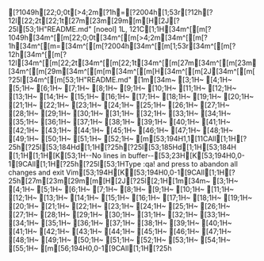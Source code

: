 [?1049h[22;0;0t[>4;2m[?1h=[?2004h[1;53r[?12h[?12l[22;2t[22;1t[27m[23m[29m[m[H[2J[?25l[53;1H"README.md" [noeol] 1L, 121C[1;1H[34m^[[m[?1049h[34m^[[m[22;0;0t[34m^[[m[>4;2m[34m^[[m[?1h[34m^[[m=[34m^[[m[?2004h[34m^[[m[1;53r[34m^[[m[?12h[34m^[[m[?12l[34m^[[m[22;2t[34m^[[m[22;1t[34m^[[m[27m[34m^[[m[23m[34m^[[m[29m[34m^[[m[m[34m^[[m[H[34m^[[m[2J[34m^[[m[?25l[34m^[[m[53;1H"README.md"
[1m[34m~                                                                                                                                                                                                                  [3;1H~                                                                                                                                                                                                                  [4;1H~                                                                                                                                                                                                                  [5;1H~                                                                                                                                                                                                                  [6;1H~                                                                                                                                                                                                                  [7;1H~                                                                                                                                                                                                                  [8;1H~                                                                                                                                                                                                                  [9;1H~                                                                                                                                                                                                                  [10;1H~                                                                                                                                                                                                                  [11;1H~                                                                                                                                                                                                                  [12;1H~                                                                                                                                                                                                                  [13;1H~                                                                                                                                                                                                                  [14;1H~                                                                                                                                                                                                                  [15;1H~                                                                                                                                                                                                                  [16;1H~                                                                                                                                                                                                                  [17;1H~                                                                                                                                                                                                                  [18;1H~                                                                                                                                                                                                                  [19;1H~                                                                                                                                                                                                                  [20;1H~                                                                                                                                                                                                                  [21;1H~                                                                                                                                                                                                                  [22;1H~                                                                                                                                                                                                                  [23;1H~                                                                                                                                                                                                                  [24;1H~                                                                                                                                                                                                                  [25;1H~                                                                                                                                                                                                                  [26;1H~                                                                                                                                                                                                                  [27;1H~                                                                                                                                                                                                                  [28;1H~                                                                                                                                                                                                                  [29;1H~                                                                                                                                                                                                                  [30;1H~                                                                                                                                                                                                                  [31;1H~                                                                                                                                                                                                                  [32;1H~                                                                                                                                                                                                                  [33;1H~                                                                                                                                                                                                                  [34;1H~                                                                                                                                                                                                                  [35;1H~                                                                                                                                                                                                                  [36;1H~                                                                                                                                                                                                                  [37;1H~                                                                                                                                                                                                                  [38;1H~                                                                                                                                                                                                                  [39;1H~                                                                                                                                                                                                                  [40;1H~                                                                                                                                                                                                                  [41;1H~                                                                                                                                                                                                                  [42;1H~                                                                                                                                                                                                                  [43;1H~                                                                                                                                                                                                                  [44;1H~                                                                                                                                                                                                                  [45;1H~                                                                                                                                                                                                                  [46;1H~                                                                                                                                                                                                                  [47;1H~                                                                                                                                                                                                                  [48;1H~                                                                                                                                                                                                                  [49;1H~                                                                                                                                                                                                                  [50;1H~                                                                                                                                                                                                                  [51;1H~                                                                                                                                                                                                                  [52;1H~                                                                                                                                                                                                                  [m[53;194H1,1[11CAll[1;1H[?25h[?25l[53;184Hd[1;1H[?25h[?25l[53;185Hd[1;1H[53;184H  [1;1H[1;1H[K[53;1H--No lines in buffer--[53;23H[K[53;194H0,0-1[9CAll[1;1H[?25h[?25l[53;1HType  :qa!  and press <Enter> to abandon all changes and exit Vim[53;194H[K[53;194H0,0-1[9CAll[1;1H[?25h[27m[23m[29m[m[H[2J[?25l[2;1H[1m[34m~                                                                                                                                                                                                                  [3;1H~                                                                                                                                                                                                                  [4;1H~                                                                                                                                                                                                                  [5;1H~                                                                                                                                                                                                                  [6;1H~                                                                                                                                                                                                                  [7;1H~                                                                                                                                                                                                                  [8;1H~                                                                                                                                                                                                                  [9;1H~                                                                                                                                                                                                                  [10;1H~                                                                                                                                                                                                                  [11;1H~                                                                                                                                                                                                                  [12;1H~                                                                                                                                                                                                                  [13;1H~                                                                                                                                                                                                                  [14;1H~                                                                                                                                                                                                                  [15;1H~                                                                                                                                                                                                                  [16;1H~                                                                                                                                                                                                                  [17;1H~                                                                                                                                                                                                                  [18;1H~                                                                                                                                                                                                                  [19;1H~                                                                                                                                                                                                                  [20;1H~                                                                                                                                                                                                                  [21;1H~                                                                                                                                                                                                                  [22;1H~                                                                                                                                                                                                                  [23;1H~                                                                                                                                                                                                                  [24;1H~                                                                                                                                                                                                                  [25;1H~                                                                                                                                                                                                                  [26;1H~                                                                                                                                                                                                                  [27;1H~                                                                                                                                                                                                                  [28;1H~                                                                                                                                                                                                                  [29;1H~                                                                                                                                                                                                                  [30;1H~                                                                                                                                                                                                                  [31;1H~                                                                                                                                                                                                                  [32;1H~                                                                                                                                                                                                                  [33;1H~                                                                                                                                                                                                                  [34;1H~                                                                                                                                                                                                                  [35;1H~                                                                                                                                                                                                                  [36;1H~                                                                                                                                                                                                                  [37;1H~                                                                                                                                                                                                                  [38;1H~                                                                                                                                                                                                                  [39;1H~                                                                                                                                                                                                                  [40;1H~                                                                                                                                                                                                                  [41;1H~                                                                                                                                                                                                                  [42;1H~                                                                                                                                                                                                                  [43;1H~                                                                                                                                                                                                                  [44;1H~                                                                                                                                                                                                                  [45;1H~                                                                                                                                                                                                                  [46;1H~                                                                                                                                                                                                                  [47;1H~                                                                                                                                                                                                                  [48;1H~                                                                                                                                                                                                                  [49;1H~                                                                                                                                                                                                                  [50;1H~                                                                                                                                                                                                                  [51;1H~                                                                                                                                                                                                                  [52;1H~                                                                                                                                                                                                                  [53;1H~                                                                                                                                                                                                                  [54;1H~                                                                                                                                                                                                                  [55;1H~                                                                                                                                                                                                                  [m[56;194H0,0-1[9CAll[1;1H[?25h